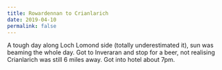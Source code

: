 ```yaml
---
title: Rowardennan to Crianlarich
date: 2019-04-10
permalink: false
---
```


A tough day along Loch Lomond side (totally underestimated it), sun was beaming the whole day. Got to Inveraran and stop for a beer, not realising Crianlarich was still 6 miles away. Got into hotel about 7pm. 